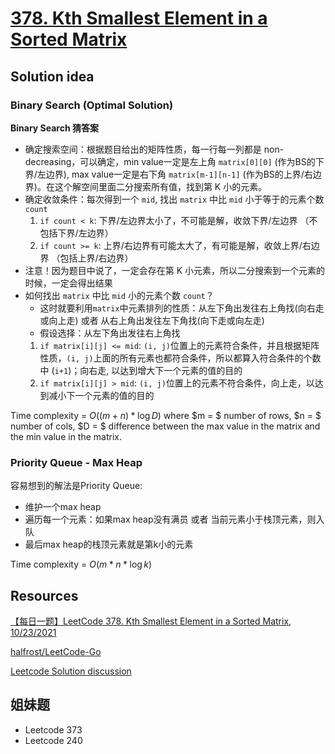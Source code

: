 # [378. Kth Smallest Element in a Sorted Matrix](https://leetcode.com/problems/kth-smallest-element-in-a-sorted-matrix/description/)

## Solution idea

### Binary Search (Optimal Solution)

**Binary Search 猜答案**

* 确定搜索空间：根据题目给出的矩阵性质，每一行每一列都是 non-decreasing，可以确定，min value一定是左上角 `matrix[0][0]` (作为BS的下界/左边界), max value一定是右下角 `matrix[m-1][n-1]` (作为BS的上界/右边界)。在这个解空间里面二分搜索所有值，找到第 K 小的元素。
* 确定收敛条件：每次得到一个 `mid`, 找出 `matrix` 中比 `mid` 小于等于的元素个数 `count`
    1. `if count < k`: 下界/左边界太小了，不可能是解，收敛下界/左边界 （不包括下界/左边界）
    2. `if count >= k`: 上界/右边界有可能太大了，有可能是解，收敛上界/右边界 （包括上界/右边界）
* 注意！因为题目中说了，一定会存在第 K 小元素，所以二分搜索到一个元素的时候，一定会得出结果
* 如何找出 `matrix` 中比 `mid` 小的元素个数 `count`？
    * 这时就要利用`matrix`中元素排列的性质：从左下角出发往右上角找(向右走或向上走) 或者 从右上角出发往左下角找(向下走或向左走)
    * 假设选择：从左下角出发往右上角找
    1. `if matrix[i][j] <= mid`: `(i, j)`位置上的元素符合条件，并且根据矩阵性质，`(i, j)`上面的所有元素也都符合条件，所以都算入符合条件的个数中 (`i+1`)；向右走, 以达到增大下一个元素的值的目的
    2. `if matrix[i][j] > mid`: `(i, j)`位置上的元素不符合条件，向上走，以达到减小下一个元素的值的目的

Time complexity = $O((m+n)*\log D)$ where $m = $ number of rows, $n = $ number of cols, $D = $ difference between the max value in the matrix and the min value in the matrix.

### Priority Queue - Max Heap

 容易想到的解法是Priority Queue:
 * 维护一个max heap
 * 遍历每一个元素：如果max heap没有满员 或者 当前元素小于栈顶元素，则入队
 * 最后max heap的栈顶元素就是第k小的元素

Time complexity = $O(m*n*\log k)$

## Resources
[【每日一题】LeetCode 378. Kth Smallest Element in a Sorted Matrix, 10/23/2021](https://www.youtube.com/watch?v=JJUv4DDLSB4&ab_channel=HuifengGuan)

[halfrost/LeetCode-Go](https://github.com/halfrost/LeetCode-Go/tree/master/leetcode/0378.Kth-Smallest-Element-in-a-Sorted-Matrix)

[Leetcode Solution discussion](https://leetcode.com/problems/kth-smallest-element-in-a-sorted-matrix/solutions/1322101/c-java-python-maxheap-minheap-binary-search-picture-explain-clean-concise/?orderBy=most_votes)

## 姐妹题
* Leetcode 373
* Leetcode 240